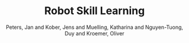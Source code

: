---
collection: conference
permalink: /publications/Peters2012ECAI
pubtype: conference 
title: "Robot Skill Learning" 
author: "Peters, Jan and Kober, Jens and Muelling, Katharina and Nguyen-Tuong, Duy and Kroemer, Oliver" 
year: 2012
avenue: European Conference on Artificial Intelligence (ECAI) 
url:  
pages: 40--45 
code:  
video:  
abstract: 
---